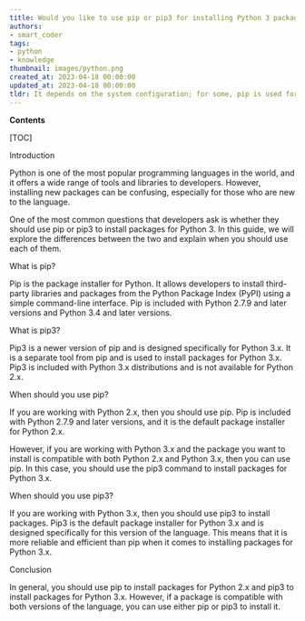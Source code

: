 ```yaml
---
title: Would you like to use pip or pip3 for installing Python 3 packages?
authors:
- smart_coder
tags:
- python
- knowledge
thumbnail: images/python.png
created_at: 2023-04-18 00:00:00
updated_at: 2023-04-18 00:00:00
tldr: It depends on the system configuration; for some, pip is used for Python 3, while in others, pip3 is used instead.
---
```


**Contents**

[TOC]

Introduction

Python is one of the most popular programming languages in the world, and it offers a wide range of tools and libraries to developers. However, installing new packages can be confusing, especially for those who are new to the language.

One of the most common questions that developers ask is whether they should use pip or pip3 to install packages for Python 3. In this guide, we will explore the differences between the two and explain when you should use each of them.

What is pip?

Pip is the package installer for Python. It allows developers to install third-party libraries and packages from the Python Package Index (PyPI) using a simple command-line interface. Pip is included with Python 2.7.9 and later versions and Python 3.4 and later versions.

What is pip3?

Pip3 is a newer version of pip and is designed specifically for Python 3.x. It is a separate tool from pip and is used to install packages for Python 3.x. Pip3 is included with Python 3.x distributions and is not available for Python 2.x.

When should you use pip?

If you are working with Python 2.x, then you should use pip. Pip is included with Python 2.7.9 and later versions, and it is the default package installer for Python 2.x.

However, if you are working with Python 3.x and the package you want to install is compatible with both Python 2.x and Python 3.x, then you can use pip. In this case, you should use the pip3 command to install packages for Python 3.x.

When should you use pip3?

If you are working with Python 3.x, then you should use pip3 to install packages. Pip3 is the default package installer for Python 3.x and is designed specifically for this version of the language. This means that it is more reliable and efficient than pip when it comes to installing packages for Python 3.x.

Conclusion

In general, you should use pip to install packages for Python 2.x and pip3 to install packages for Python 3.x. However, if a package is compatible with both versions of the language, you can use either pip or pip3 to install it.
